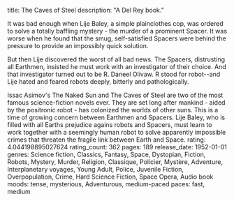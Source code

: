 title: The Caves of Steel
description: "A Del Rey book." 

It was bad enough when Lije Baley, a simple plainclothes cop, was ordered to solve a totally baffling mystery - the murder of a prominent Spacer. It was worse when he found that the smug, self-satisfied Spacers were behind the pressure to provide an impossibly quick solution.

But then Lije discovered the worst of all bad news. The Spacers, distrusting all Earthmen, insisted he must work with an investigator of their choice. And that investigator turned out to be R. Daneel Olivaw. R stood for robot--and Lije hated and feared robots deeply, bitterly and pathologically.

Issac Asimov's The Naked Sun and The Caves of Steel are two of the most famous science-fiction novels ever. They are set long after mankind - aided by the positronic robot - has colonized the worlds of other suns. This is a time of growing concern between Earthmen and Spacers. Lije Baley, who is filled with all Earths prejudice agains robots and Spacers, must learn to work together with a seemingly human robot to solve apparently impossible crimes that threaten the fragile link between Earth and Space.
rating: 4.044198895027624
rating_count: 362
pages: 189
release_date: 1952-01-01
genres: Science fiction, Classics, Fantasy, Space, Dystopian, Fiction, Robots, Mystery, Murder, Religion, Classique, Policier, Mystère, Adventure, Interplanetary voyages, Young Adult, Police, Juvenile Fiction, Overpopulation, Crime, Hard Science Fiction, Space Opera, Audio book
moods: tense, mysterious, Adventurous, medium-paced
paces: fast, medium